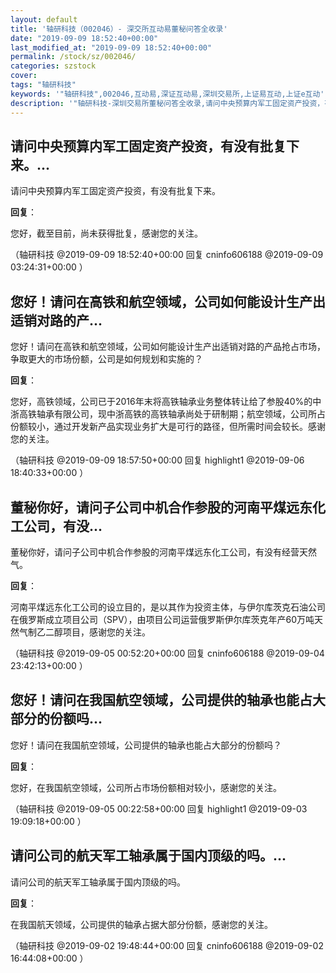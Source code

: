 ```yaml
---
layout: default
title: '轴研科技（002046）- 深交所互动易董秘问答全收录'
date: "2019-09-09 18:52:40+00:00"
last_modified_at: "2019-09-09 18:52:40+00:00"
permalink: /stock/sz/002046/
categories: szstock
cover: 
tags: "轴研科技"
keywords: '"轴研科技",002046,互动易,深证互动易,深圳交易所,上证易互动,上证e互动'
description: '"轴研科技-深圳交易所董秘问答全收录,请问中央预算内军工固定资产投资，有没有批复下来。"'
---
```


## 请问中央预算内军工固定资产投资，有没有批复下来。...

请问中央预算内军工固定资产投资，有没有批复下来。

**回复**：

您好，截至目前，尚未获得批复，感谢您的关注。 

（轴研科技  @2019-09-09 18:52:40+00:00 回复 cninfo606188  @2019-09-09 03:24:31+00:00 ）

## 您好！请问在高铁和航空领域，公司如何能设计生产出适销对路的产...

您好！请问在高铁和航空领域，公司如何能设计生产出适销对路的产品抢占市场，争取更大的市场份额，公司是如何规划和实施的？

**回复**：

您好，高铁领域，公司已于2016年末将高铁轴承业务整体转让给了参股40%的中浙高铁轴承有限公司，现中浙高铁的高铁轴承尚处于研制期；航空领域，公司所占份额较小，通过开发新产品实现业务扩大是可行的路径，但所需时间会较长。感谢您的关注。 

（轴研科技  @2019-09-09 18:57:50+00:00 回复 highlight1  @2019-09-06 18:40:33+00:00 ）

## 董秘你好，请问子公司中机合作参股的河南平煤远东化工公司，有没...

董秘你好，请问子公司中机合作参股的河南平煤远东化工公司，有没有经营天然气。

**回复**：

河南平煤远东化工公司的设立目的，是以其作为投资主体，与伊尔库茨克石油公司在俄罗斯成立项目公司（SPV），由项目公司运营俄罗斯伊尔库茨克年产60万吨天然气制乙二醇项目，感谢您的关注。 

（轴研科技  @2019-09-05 00:52:20+00:00 回复 cninfo606188  @2019-09-04 23:42:13+00:00 ）

## 您好！请问在我国航空领域，公司提供的轴承也能占大部分的份额吗...

您好！请问在我国航空领域，公司提供的轴承也能占大部分的份额吗？

**回复**：

您好，在我国航空领域，公司所占市场份额相对较小，感谢您的关注。 

（轴研科技  @2019-09-05 00:22:58+00:00 回复 highlight1  @2019-09-03 19:09:18+00:00 ）

## 请问公司的航天军工轴承属于国内顶级的吗。...

请问公司的航天军工轴承属于国内顶级的吗。

**回复**：

在我国航天领域，公司提供的轴承占据大部分份额，感谢您的关注。 

（轴研科技  @2019-09-02 19:48:44+00:00 回复 cninfo606188  @2019-09-02 16:44:08+00:00 ）

